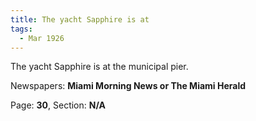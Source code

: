 ```yaml
---  
title: The yacht Sapphire is at  
tags:  
  - Mar 1926  
---  
```

  
The yacht Sapphire is at the municipal pier.  
  
Newspapers: **Miami Morning News or The Miami Herald**  
  
Page: **30**, Section: **N/A** 
